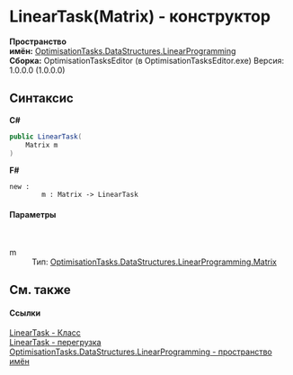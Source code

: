 # LinearTask(Matrix) - конструктор
 

**Пространство имён:**&nbsp;<a href="N_OptimisationTasks_DataStructures_LinearProgramming">OptimisationTasks.DataStructures.LinearProgramming</a><br />**Сборка:**&nbsp;OptimisationTasksEditor (в OptimisationTasksEditor.exe) Версия: 1.0.0.0 (1.0.0.0)

## Синтаксис

**C#**<br />
``` C#
public LinearTask(
	Matrix m
)
```

**F#**<br />
``` F#
new : 
        m : Matrix -> LinearTask
```


#### Параметры
&nbsp;<dl><dt>m</dt><dd>Тип:&nbsp;<a href="T_OptimisationTasks_DataStructures_LinearProgramming_Matrix">OptimisationTasks.DataStructures.LinearProgramming.Matrix</a><br /></dd></dl>

## См. также


#### Ссылки
<a href="T_OptimisationTasks_DataStructures_LinearProgramming_LinearTask">LinearTask - Класс</a><br /><a href="Overload_OptimisationTasks_DataStructures_LinearProgramming_LinearTask__ctor">LinearTask - перегрузка</a><br /><a href="N_OptimisationTasks_DataStructures_LinearProgramming">OptimisationTasks.DataStructures.LinearProgramming - пространство имён</a><br />